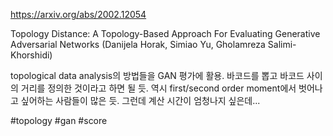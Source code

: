 https://arxiv.org/abs/2002.12054

Topology Distance: A Topology-Based Approach For Evaluating Generative Adversarial Networks (Danijela Horak, Simiao Yu, Gholamreza Salimi-Khorshidi)

topological data analysis의 방법들을 GAN 평가에 활용. 바코드를 뽑고 바코드 사이의 거리를 정의한 것이라고 하면 될 듯. 역시 first/second order moment에서 벗어나고 싶어하는 사람들이 많은 듯. 그런데 계산 시간이 엄청나지 싶은데...

#topology #gan #score